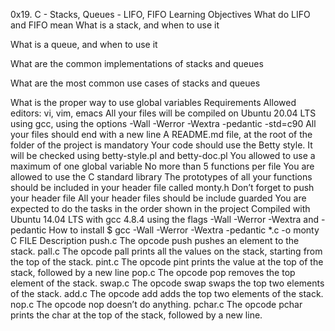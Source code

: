 0x19. C - Stacks, Queues - LIFO, FIFO
Learning Objectives
What do LIFO and FIFO mean
What is a stack, and when to use it

What is a queue, and when to use it

What are the common implementations of stacks and queues

What are the most common use cases of stacks and queues

What is the proper way to use global variables
Requirements
Allowed editors: vi, vim, emacs
All your files will be compiled on Ubuntu 20.04 LTS using gcc, using the options -Wall -Werror -Wextra -pedantic -std=c90
All your files should end with a new line
A README.md file, at the root of the folder of the project is mandatory
Your code should use the Betty style. It will be checked using betty-style.pl and betty-doc.pl
You allowed to use a maximum of one global variable
No more than 5 functions per file
You are allowed to use the C standard library
The prototypes of all your functions should be included in your header file called monty.h
Don’t forget to push your header file
All your header files should be include guarded
You are expected to do the tasks in the order shown in the project
Compiled with Ubuntu 14.04 LTS with gcc 4.8.4 using the flags -Wall -Werror -Wextra and -pedantic
How to install
$ gcc -Wall -Werror -Wextra -pedantic *.c -o monty
C FILE	Description
push.c	The opcode push pushes an element to the stack.
pall.c	The opcode pall prints all the values on the stack, starting from the top of the stack.
pint.c	The opcode pint prints the value at the top of the stack, followed by a new line
pop.c	The opcode pop removes the top element of the stack.
swap.c	The opcode swap swaps the top two elements of the stack.
add.c	The opcode add adds the top two elements of the stack.
nop.c	The opcode nop doesn’t do anything.
pchar.c	The opcode pchar prints the char at the top of the stack, followed by a new line.
